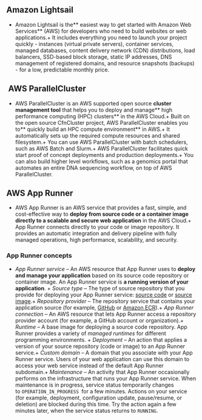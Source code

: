 ## Amazon Lightsail


+ Amazon Lightsail is the** easiest way to get started with Amazon Web Services** (AWS) for developers who need to build websites or web applications.+ It includes everything you need to launch your project quickly - instances (virtual private servers), container services, managed databases, content delivery network (CDN) distributions, load balancers, SSD-based block storage, static IP addresses, DNS management of registered domains, and resource snapshots (backups) - for a low, predictable monthly price.

##  AWS ParallelCluster


+ AWS ParallelCluster is an AWS supported open source **cluster management tool** that helps you to deploy and manage** high performance computing (HPC) clusters** in the AWS Cloud.+ Built on the open source CfnCluster project, AWS ParallelCluster enables you to** quickly build an HPC compute environment** in AWS.+ It automatically sets up the required compute resources and shared filesystem.+ You can use AWS ParallelCluster with batch schedulers, such as AWS Batch and Slurm.+ AWS ParallelCluster facilitates quick start proof of concept deployments and production deployments.+ You can also build higher level workflows, such as a genomics portal that automates an entire DNA sequencing workflow, on top of AWS ParallelCluster.


## AWS App Runner


+ AWS App Runner is an AWS service that provides a fast, simple, and cost-effective way to **deploy from source code or a container image directly to a scalable and secure web application** in the AWS Cloud.+ App Runner connects directly to your code or image repository. It provides an automatic integration and delivery pipeline with fully managed operations, high performance, scalability, and security.


### App Runner concepts


+ *App Runner service* – An AWS resource that App Runner uses to **deploy and manage your application** based on its source code repository or container image. An App Runner service is **a running version of your application**. + *Source type* – The type of source repository that you provide for deploying your App Runner service: [source code](https://docs.aws.amazon.com/apprunner/latest/dg/service-source-code.html) or [source image](https://docs.aws.amazon.com/apprunner/latest/dg/service-source-image.html).+ *Repository provider* – The repository service that contains your application source (for example, [GitHub](https://docs.aws.amazon.com/apprunner/latest/dg/service-source-code.html#service-source-code.providers.github) or [Amazon ECR](https://docs.aws.amazon.com/apprunner/latest/dg/service-source-image.html#service-source-image.providers.ecr)).+ *App Runner connection* – An AWS resource that lets App Runner access a repository provider account (for example, a GitHub account or organization).+ *Runtime* – A base image for deploying a source code repository. App Runner provides a variety of *managed runtimes* for different programming environments. + *Deployment* – An action that applies a version of your source repository (code or image) to an App Runner service.+ *Custom domain* – A domain that you associate with your App Runner service. Users of your web application can use this domain to access your web service instead of the default App Runner subdomain.+ *Maintenance* – An activity that App Runner occasionally performs on the infrastructure that runs your App Runner service. When maintenance is in progress, service status temporarily changes to `OPERATION_IN_PROGRESS `for a few minutes. Actions on your service (for example, deployment, configuration update, pause/resume, or deletion) are blocked during this time. Try the action again a few minutes later, when the service status returns to `RUNNING`.


